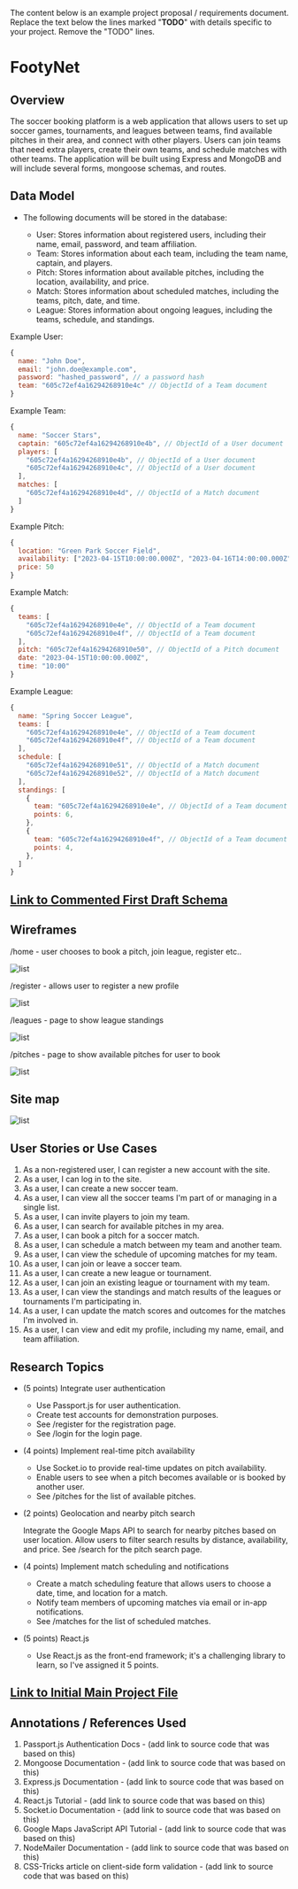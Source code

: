 The content below is an example project proposal / requirements document. Replace the text below the lines marked "__TODO__" with details specific to your project. Remove the "TODO" lines.

# FootyNet

## Overview

The soccer booking platform is a web application that allows users to set up soccer games, tournaments, and leagues between teams, find available pitches in their area, and connect with other players. Users can join teams that need extra players, create their own teams, and schedule matches with other teams. The application will be built using Express and MongoDB and will include several forms, mongoose schemas, and routes.

## Data Model

* The following documents will be stored in the database:

  * User: Stores information about registered users, including their name, email, password, and team affiliation.
  * Team: Stores information about each team, including the team name, captain, and players.
  * Pitch: Stores information about available pitches, including the location, availability, and price.
  * Match: Stores information about scheduled matches, including the teams, pitch, date, and time.
  * League: Stores information about ongoing leagues, including the teams, schedule, and standings.

Example User:
```javascript
{
  name: "John Doe",
  email: "john.doe@example.com",
  password: "hashed_password", // a password hash
  team: "605c72ef4a16294268910e4c" // ObjectId of a Team document
}
```

Example Team:
```javascript
{
  name: "Soccer Stars",
  captain: "605c72ef4a16294268910e4b", // ObjectId of a User document
  players: [
    "605c72ef4a16294268910e4b", // ObjectId of a User document
    "605c72ef4a16294268910e4c", // ObjectId of a User document
  ],
  matches: [
    "605c72ef4a16294268910e4d", // ObjectId of a Match document
  ]
}
```
Example Pitch:
```javascript
{
  location: "Green Park Soccer Field",
  availability: ["2023-04-15T10:00:00.000Z", "2023-04-16T14:00:00.000Z"],
  price: 50
}
```
Example Match:
```javascript
{
  teams: [
    "605c72ef4a16294268910e4e", // ObjectId of a Team document
    "605c72ef4a16294268910e4f", // ObjectId of a Team document
  ],
  pitch: "605c72ef4a16294268910e50", // ObjectId of a Pitch document
  date: "2023-04-15T10:00:00.000Z",
  time: "10:00"
}
```

Example League:
```javascript
{
  name: "Spring Soccer League",
  teams: [
    "605c72ef4a16294268910e4e", // ObjectId of a Team document
    "605c72ef4a16294268910e4f", // ObjectId of a Team document
  ],
  schedule: [
    "605c72ef4a16294268910e51", // ObjectId of a Match document
    "605c72ef4a16294268910e52", // ObjectId of a Match document
  ],
  standings: [
    {
      team: "605c72ef4a16294268910e4e", // ObjectId of a Team document
      points: 6,
    },
    {
      team: "605c72ef4a16294268910e4f", // ObjectId of a Team document
      points: 4,
    },
  ]
}
```

## [Link to Commented First Draft Schema](db.mjs) 

## Wireframes

/home - user chooses to book a pitch, join league, register etc..

![list](/home.png)

/register - allows user to register a new profile

![list](documentation/profile.png)

/leagues - page to show league standings

![list](documentation/league.png)

/pitches - page to show available pitches for user to book

![list](documentation/pitch.png)



## Site map

![list](documentation/sitemap.png)


## User Stories or Use Cases

1. As a non-registered user, I can register a new account with the site.
2. As a user, I can log in to the site.
3. As a user, I can create a new soccer team.
4. As a user, I can view all the soccer teams I'm part of or managing in a single list.
5. As a user, I can invite players to join my team.
6. As a user, I can search for available pitches in my area.
7. As a user, I can book a pitch for a soccer match.
8. As a user, I can schedule a match between my team and another team.
9. As a user, I can view the schedule of upcoming matches for my team.
10. As a user, I can join or leave a soccer team.
11. As a user, I can create a new league or tournament.
12. As a user, I can join an existing league or tournament with my team.
13. As a user, I can view the standings and match results of the leagues or tournaments I'm participating in.
14. As a user, I can update the match scores and outcomes for the matches I'm involved in.
15. As a user, I can view and edit my profile, including my name, email, and team affiliation.

## Research Topics

* (5 points) Integrate user authentication

  * Use Passport.js for user authentication.
  * Create test accounts for demonstration purposes.
  * See /register for the registration page.
  * See /login for the login page.
  
* (4 points) Implement real-time pitch availability

  * Use Socket.io to provide real-time updates on pitch availability.
  * Enable users to see when a pitch becomes available or is booked by another user.
  * See /pitches for the list of available pitches.
  
* (2 points) Geolocation and nearby pitch search

  Integrate the Google Maps API to search for nearby pitches based on user location.
  Allow users to filter search results by distance, availability, and price.
  See /search for the pitch search page.
 
* (4 points) Implement match scheduling and notifications

  * Create a match scheduling feature that allows users to choose a date, time, and location for a match.
  * Notify team members of upcoming matches via email or in-app notifications.
  * See /matches for the list of scheduled matches.
  
* (5 points) React.js

  * Use React.js as the front-end framework; it's a challenging library to learn, so I've assigned it 5 points.


## [Link to Initial Main Project File](app.mjs) 

## Annotations / References Used

1. Passport.js Authentication Docs - (add link to source code that was based on this)
2. Mongoose Documentation - (add link to source code that was based on this)
3. Express.js Documentation - (add link to source code that was based on this)
4. React.js Tutorial - (add link to source code that was based on this)
5. Socket.io Documentation - (add link to source code that was based on this)
6. Google Maps JavaScript API Tutorial - (add link to source code that was based on this)
7. NodeMailer Documentation - (add link to source code that was based on this)
8. CSS-Tricks article on client-side form validation - (add link to source code that was based on this)

